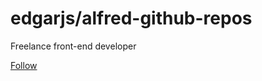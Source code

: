 # edgarjs/alfred-github-repos

 Freelance front-end developer

 [Follow](https://github.com/login?return_to=%2Fedgarjs%2Falfred-github-repos%2Fstargazers)

